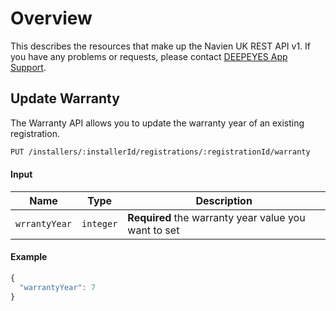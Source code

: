 # Overview

This describes the resources that make up the Navien UK REST API v1. 
If you have any problems or requests, please contact [DEEPEYES App Support](app@deepeyes.co.uk).

## Update Warranty

The Warranty API allows you to update the warranty year of an existing registration. 

```bash
PUT /installers/:installerId/registrations/:registrationId/warranty
```

#### Input
| Name | Type | Description |
| ---- | ---- | ----------- |
| `wrrantyYear` | `integer` | **Required** the warranty year value you want to set |

#### Example

```javascript
{
  "warrantyYear": 7
}
```
